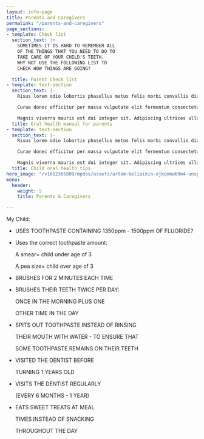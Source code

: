 ```yaml
---
layout: info-page
title: Parents and Caregivers
permalink: "/parents-and-caregivers"
page_sections:
- template: Check list
  section_text: |+
    SOMETIMES IT IS HARD TO REMEMBER ALL
    OF THE THINGS THAT YOU NEED TO DO TO
    TAKE CARE OF YOUR CHILD'S TEETH.
    WHY NOT USE THE FOLLOWING LIST TO
    CHECK HOW THINGS ARE GOING?

  title: Parent check list
- template: text-section
  section_text: |-
    Risus lorem odio lobortis phasellus metus felis morbi convallis diam. Senectus si in tellus sit eu donec suscipit blandit. Massa potenti nec conubia rhoncus ultrices malesuada.

    Curae donec efficitur per massa vulputate elit fermentum consectetuer. Pharetra tellus purus primis nisi pede parturient. Tempus fermentum condimentum mollis ullamcorper per blandit sit.

    Magnis viverra mauris est dui integer sit. Adipiscing ultrices ullamcorper scelerisque massa lobortis velit luctus purus bibendum.
  title: Oral health manual for parents
- template: text-section
  section_text: |-
    Risus lorem odio lobortis phasellus metus felis morbi convallis diam. Senectus si in tellus sit eu donec suscipit blandit. Massa potenti nec conubia rhoncus ultrices malesuada.

    Curae donec efficitur per massa vulputate elit fermentum consectetuer. Pharetra tellus purus primis nisi pede parturient. Tempus fermentum condimentum mollis ullamcorper per blandit sit.

    Magnis viverra mauris est dui integer sit. Adipiscing ultrices ullamcorper scelerisque massa lobortis velit luctus purus bibendum.
  title: Child oral health tips
hero_image: "/v1612365809/mpdss/assets/artem-beliaikin-ojkqnmwb9m4-unsplash.jpg"
menu:
  header:
    weight: 5
    title: Parents & Caregivers

---
```

My Child:

* USES TOOTHPASTE CONTAINING 1350ppm - 1500ppm OF FLUORIDE?
* Uses the correct toothpaste amount: 

  A smear= child under age of 3

  A pea size= child over age of 3
* BRUSHES FOR 2 MINUTES EACH TIME
* BRUSHES THEIR TEETH TWICE PER DAY:

  ONCE IN THE MORNING PLUS ONE

  OTHER TIME IN THE DAY
* SPITS OUT TOOTHPASTE INSTEAD OF RINSING

  THEIR MOUTH WITH WATER - TO ENSURE THAT

  SOME TOOTHPASTE REMAINS ON THEIR TEETH
* VISITED THE DENTIST BEFORE

  TURNING 1 YEARS OLD
* VISITS THE DENTIST REGULARLY

  (EVERY 6 MONTHS - 1 YEAR)
* EATS SWEET TREATS AT MEAL

  TIMES INSTEAD OF SNACKING

  THROUGHOUT THE DAY